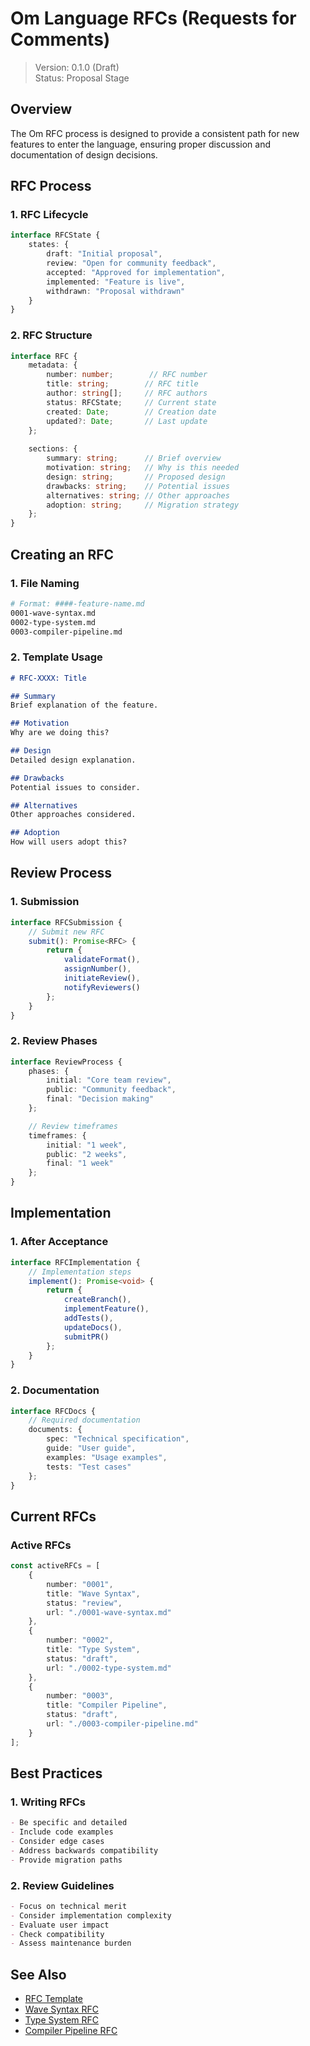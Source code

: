 # Om Language RFCs (Requests for Comments)

> Version: 0.1.0 (Draft)  
> Status: Proposal Stage

## Overview

The Om RFC process is designed to provide a consistent path for new features to enter the language, ensuring proper discussion and documentation of design decisions.

## RFC Process

### 1. RFC Lifecycle
```typescript
interface RFCState {
    states: {
        draft: "Initial proposal",
        review: "Open for community feedback",
        accepted: "Approved for implementation",
        implemented: "Feature is live",
        withdrawn: "Proposal withdrawn"
    }
}
```

### 2. RFC Structure
```typescript
interface RFC {
    metadata: {
        number: number;        // RFC number
        title: string;        // RFC title
        author: string[];     // RFC authors
        status: RFCState;     // Current state
        created: Date;        // Creation date
        updated?: Date;       // Last update
    };
    
    sections: {
        summary: string;      // Brief overview
        motivation: string;   // Why is this needed
        design: string;       // Proposed design
        drawbacks: string;    // Potential issues
        alternatives: string; // Other approaches
        adoption: string;     // Migration strategy
    };
}
```

## Creating an RFC

### 1. File Naming
```bash
# Format: ####-feature-name.md
0001-wave-syntax.md
0002-type-system.md
0003-compiler-pipeline.md
```

### 2. Template Usage
```markdown
# RFC-XXXX: Title

## Summary
Brief explanation of the feature.

## Motivation
Why are we doing this?

## Design
Detailed design explanation.

## Drawbacks
Potential issues to consider.

## Alternatives
Other approaches considered.

## Adoption
How will users adopt this?
```

## Review Process

### 1. Submission
```typescript
interface RFCSubmission {
    // Submit new RFC
    submit(): Promise<RFC> {
        return {
            validateFormat(),
            assignNumber(),
            initiateReview(),
            notifyReviewers()
        };
    }
}
```

### 2. Review Phases
```typescript
interface ReviewProcess {
    phases: {
        initial: "Core team review",
        public: "Community feedback",
        final: "Decision making"
    };

    // Review timeframes
    timeframes: {
        initial: "1 week",
        public: "2 weeks",
        final: "1 week"
    };
}
```

## Implementation

### 1. After Acceptance
```typescript
interface RFCImplementation {
    // Implementation steps
    implement(): Promise<void> {
        return {
            createBranch(),
            implementFeature(),
            addTests(),
            updateDocs(),
            submitPR()
        };
    }
}
```

### 2. Documentation
```typescript
interface RFCDocs {
    // Required documentation
    documents: {
        spec: "Technical specification",
        guide: "User guide",
        examples: "Usage examples",
        tests: "Test cases"
    };
}
```

## Current RFCs

### Active RFCs
```typescript
const activeRFCs = [
    {
        number: "0001",
        title: "Wave Syntax",
        status: "review",
        url: "./0001-wave-syntax.md"
    },
    {
        number: "0002",
        title: "Type System",
        status: "draft",
        url: "./0002-type-system.md"
    },
    {
        number: "0003",
        title: "Compiler Pipeline",
        status: "draft",
        url: "./0003-compiler-pipeline.md"
    }
];
```

## Best Practices

### 1. Writing RFCs
```markdown
- Be specific and detailed
- Include code examples
- Consider edge cases
- Address backwards compatibility
- Provide migration paths
```

### 2. Review Guidelines
```markdown
- Focus on technical merit
- Consider implementation complexity
- Evaluate user impact
- Check compatibility
- Assess maintenance burden
```

## See Also

- [RFC Template](template.md)
- [Wave Syntax RFC](0001-wave-syntax.md)
- [Type System RFC](0002-type-system.md)
- [Compiler Pipeline RFC](0003-compiler-pipeline.md)
